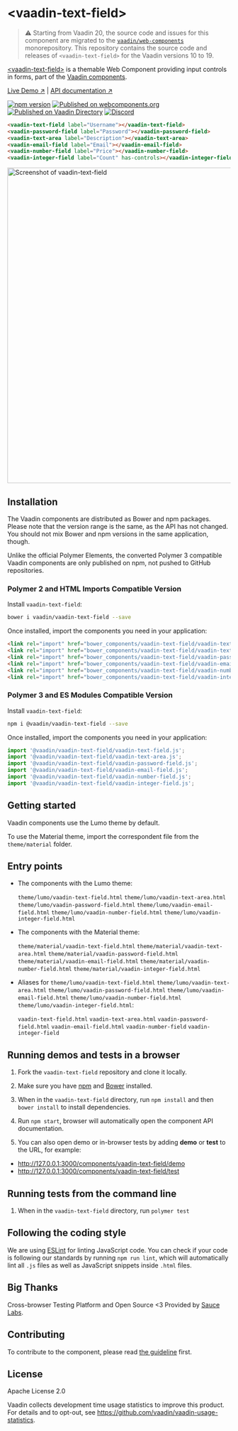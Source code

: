 # &lt;vaadin-text-field&gt;

> ⚠️ Starting from Vaadin 20, the source code and issues for this component are migrated to the [`vaadin/web-components`](https://github.com/vaadin/web-components/tree/master/packages/vaadin-text-field) monorepository.
> This repository contains the source code and releases of `<vaadin-text-field>` for the Vaadin versions 10 to 19.

[&lt;vaadin-text-field&gt;](https://vaadin.com/components/vaadin-text-field) is a themable Web Component providing input controls in forms, part of the [Vaadin components](https://vaadin.com/components).

[Live Demo ↗](https://vaadin.com/components/vaadin-text-field/html-examples)
|
[API documentation ↗](https://vaadin.com/components/vaadin-text-field/html-api)

[![npm version](https://badge.fury.io/js/%40vaadin%2Fvaadin-text-field.svg)](https://badge.fury.io/js/%40vaadin%2Fvaadin-text-field)
[![Published on webcomponents.org](https://img.shields.io/badge/webcomponents.org-published-blue.svg)](https://www.webcomponents.org/element/vaadin/vaadin-text-field)
[![Published on Vaadin Directory](https://img.shields.io/badge/Vaadin%20Directory-published-00b4f0.svg)](https://vaadin.com/directory/component/vaadinvaadin-text-field)
[![Discord](https://img.shields.io/discord/732335336448852018?label=discord)](https://discord.gg/PHmkCKC)

<!--
```
<custom-element-demo>
  <template>
    <script src="../webcomponentsjs/webcomponents-lite.js"></script>
    <link rel="import" href="vaadin-text-field.html">
    <link rel="import" href="vaadin-password-field.html">
    <link rel="import" href="vaadin-text-area.html">
    <link rel="import" href="vaadin-email-field.html">
    <link rel="import" href="vaadin-number-field.html">
    <link rel="import" href="vaadin-integer-field.html">
    <next-code-block></next-code-block>
  </template>
</custom-element-demo>
```
-->
```html
<vaadin-text-field label="Username"></vaadin-text-field>
<vaadin-password-field label="Password"></vaadin-password-field>
<vaadin-text-area label="Description"></vaadin-text-area>
<vaadin-email-field label="Email"></vaadin-email-field>
<vaadin-number-field label="Price"></vaadin-number-field>
<vaadin-integer-field label="Count" has-controls></vaadin-integer-field>
```

[<img src="https://raw.githubusercontent.com/vaadin/vaadin-text-field/master/screenshot.png" width="710" alt="Screenshot of vaadin-text-field">](https://vaadin.com/components/vaadin-text-field)

## Installation

The Vaadin components are distributed as Bower and npm packages.
Please note that the version range is the same, as the API has not changed.
You should not mix Bower and npm versions in the same application, though.

Unlike the official Polymer Elements, the converted Polymer 3 compatible Vaadin components
are only published on npm, not pushed to GitHub repositories.

### Polymer 2 and HTML Imports Compatible Version

Install `vaadin-text-field`:

```sh
bower i vaadin/vaadin-text-field --save
```

Once installed, import the components you need in your application:

```html
<link rel="import" href="bower_components/vaadin-text-field/vaadin-text-field.html">
<link rel="import" href="bower_components/vaadin-text-field/vaadin-text-area.html">
<link rel="import" href="bower_components/vaadin-text-field/vaadin-password-field.html">
<link rel="import" href="bower_components/vaadin-text-field/vaadin-email-field.html">
<link rel="import" href="bower_components/vaadin-text-field/vaadin-number-field.html">
<link rel="import" href="bower_components/vaadin-text-field/vaadin-integer-field.html">
```
### Polymer 3 and ES Modules Compatible Version

Install `vaadin-text-field`:

```sh
npm i @vaadin/vaadin-text-field --save
```

Once installed, import the components you need in your application:

```js
import '@vaadin/vaadin-text-field/vaadin-text-field.js';
import '@vaadin/vaadin-text-field/vaadin-text-area.js';
import '@vaadin/vaadin-text-field/vaadin-password-field.js';
import '@vaadin/vaadin-text-field/vaadin-email-field.js';
import '@vaadin/vaadin-text-field/vaadin-number-field.js';
import '@vaadin/vaadin-text-field/vaadin-integer-field.js';
```

## Getting started

Vaadin components use the Lumo theme by default.

To use the Material theme, import the correspondent file from the `theme/material` folder.

## Entry points

- The components with the Lumo theme:

  `theme/lumo/vaadin-text-field.html`
  `theme/lumo/vaadin-text-area.html`
  `theme/lumo/vaadin-password-field.html`
  `theme/lumo/vaadin-email-field.html`
  `theme/lumo/vaadin-number-field.html`
  `theme/lumo/vaadin-integer-field.html`

- The components with the Material theme:

  `theme/material/vaadin-text-field.html`
  `theme/material/vaadin-text-area.html`
  `theme/material/vaadin-password-field.html`
  `theme/material/vaadin-email-field.html`
  `theme/material/vaadin-number-field.html`
  `theme/material/vaadin-integer-field.html`

- Aliases for `theme/lumo/vaadin-text-field.html`
  `theme/lumo/vaadin-text-area.html`
  `theme/lumo/vaadin-password-field.html`
  `theme/lumo/vaadin-email-field.html`
  `theme/lumo/vaadin-number-field.html`
  `theme/lumo/vaadin-integer-field.html`:

  `vaadin-text-field.html`
  `vaadin-text-area.html`
  `vaadin-password-field.html`
  `vaadin-email-field.html`
  `vaadin-number-field`
  `vaadin-integer-field`


## Running demos and tests in a browser

1. Fork the `vaadin-text-field` repository and clone it locally.

1. Make sure you have [npm](https://www.npmjs.com/) and [Bower](https://bower.io) installed.

1. When in the `vaadin-text-field` directory, run `npm install` and then `bower install` to install dependencies.

1. Run `npm start`, browser will automatically open the component API documentation.

1. You can also open demo or in-browser tests by adding **demo** or **test** to the URL, for example:

  - http://127.0.0.1:3000/components/vaadin-text-field/demo
  - http://127.0.0.1:3000/components/vaadin-text-field/test


## Running tests from the command line

1. When in the `vaadin-text-field` directory, run `polymer test`


## Following the coding style

We are using [ESLint](http://eslint.org/) for linting JavaScript code. You can check if your code is following our standards by running `npm run lint`, which will automatically lint all `.js` files as well as JavaScript snippets inside `.html` files.


## Big Thanks

Cross-browser Testing Platform and Open Source <3 Provided by [Sauce Labs](https://saucelabs.com).


## Contributing

  To contribute to the component, please read [the guideline](https://github.com/vaadin/vaadin-core/blob/master/CONTRIBUTING.md) first.


## License

Apache License 2.0

Vaadin collects development time usage statistics to improve this product. For details and to opt-out, see https://github.com/vaadin/vaadin-usage-statistics.
